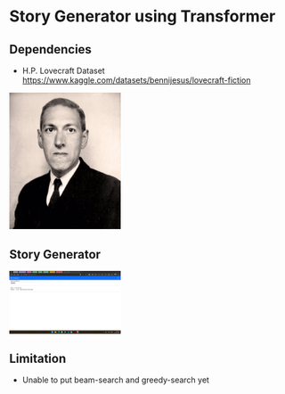 # Story Generator using Transformer


## Dependencies 
- H.P. Lovecraft Dataset https://www.kaggle.com/datasets/bennijesus/lovecraft-fiction
<img src = "./figures/01-HPLovecraft.jpg" width=200>

## Story Generator
<img src = "./figures/02-StoryGenerator.png" width=200>

## Limitation
- Unable to put beam-search and greedy-search yet